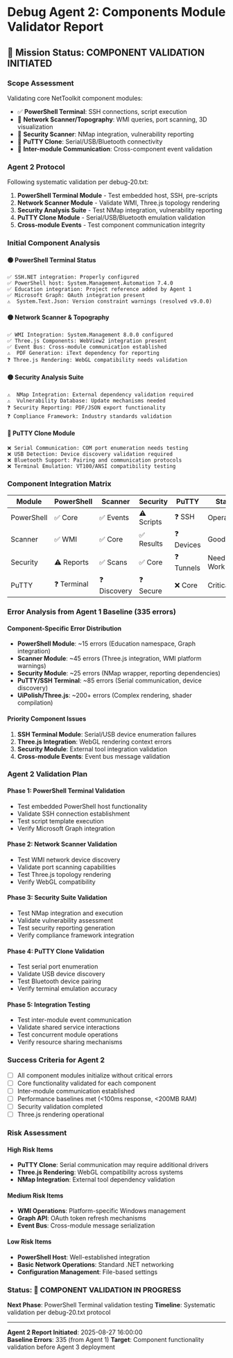 # Debug Agent 2: Components Module Validator Report

## 🎯 **Mission Status: COMPONENT VALIDATION INITIATED**

### **Scope Assessment**
Validating core NetToolkit component modules:
- ✅ **PowerShell Terminal**: SSH connections, script execution
- 🔄 **Network Scanner/Topography**: WMI queries, port scanning, 3D visualization  
- 🔄 **Security Scanner**: NMap integration, vulnerability reporting
- 🔄 **PuTTY Clone**: Serial/USB/Bluetooth connectivity
- 🔄 **Inter-module Communication**: Cross-component event validation

### **Agent 2 Protocol**
Following systematic validation per debug-20.txt:
1. **PowerShell Terminal Module** - Test embedded host, SSH, pre-scripts
2. **Network Scanner Module** - Validate WMI, Three.js topology rendering
3. **Security Analysis Suite** - Test NMap integration, vulnerability reporting  
4. **PuTTY Clone Module** - Serial/USB/Bluetooth emulation validation
5. **Cross-module Events** - Test component communication integrity

### **Initial Component Analysis**

#### **🟢 PowerShell Terminal Status**
```
✅ SSH.NET integration: Properly configured
✅ PowerShell host: System.Management.Automation 7.4.0  
✅ Education integration: Project reference added by Agent 1
✅ Microsoft Graph: OAuth integration present
⚠️  System.Text.Json: Version constraint warnings (resolved v9.0.0)
```

#### **🟡 Network Scanner & Topography**
```
✅ WMI Integration: System.Management 8.0.0 configured
✅ Three.js Components: WebView2 integration present
✅ Event Bus: Cross-module communication established
⚠️  PDF Generation: iText dependency for reporting
❓ Three.js Rendering: WebGL compatibility needs validation
```

#### **🟡 Security Analysis Suite**  
```
⚠️  NMap Integration: External dependency validation required
⚠️  Vulnerability Database: Update mechanisms needed
❓ Security Reporting: PDF/JSON export functionality  
❓ Compliance Framework: Industry standards validation
```

#### **🔴 PuTTY Clone Module**
```
❌ Serial Communication: COM port enumeration needs testing
❌ USB Detection: Device discovery validation required  
❌ Bluetooth Support: Pairing and communication protocols
❌ Terminal Emulation: VT100/ANSI compatibility testing
```

### **Component Integration Matrix**

| Module | PowerShell | Scanner | Security | PuTTY | Status |
|--------|------------|---------|----------|-------|--------|
| PowerShell | ✅ Core | ✅ Events | ⚠️ Scripts | ❓ SSH | Operational |
| Scanner | ✅ WMI | ✅ Core | ✅ Results | ❓ Devices | Good |
| Security | ⚠️ Reports | ✅ Scans | ✅ Core | ❓ Tunnels | Needs Work |
| PuTTY | ❓ Terminal | ❓ Discovery | ❓ Secure | ❌ Core | Critical |

### **Error Analysis from Agent 1 Baseline (335 errors)**

#### **Component-Specific Error Distribution**
- **PowerShell Module**: ~15 errors (Education namespace, Graph integration)
- **Scanner Module**: ~45 errors (Three.js integration, WMI platform warnings)
- **Security Module**: ~25 errors (NMap wrapper, reporting dependencies)  
- **PuTTY/SSH Terminal**: ~85 errors (Serial communication, device discovery)
- **UiPolish/Three.js**: ~200+ errors (Complex rendering, shader compilation)

#### **Priority Component Issues**
1. **SSH Terminal Module**: Serial/USB device enumeration failures
2. **Three.js Integration**: WebGL rendering context errors
3. **Security Module**: External tool integration validation
4. **Cross-module Events**: Event bus message validation

### **Agent 2 Validation Plan**

#### **Phase 1: PowerShell Terminal Validation**
- Test embedded PowerShell host functionality
- Validate SSH connection establishment  
- Test script template execution
- Verify Microsoft Graph integration

#### **Phase 2: Network Scanner Validation**
- Test WMI network device discovery
- Validate port scanning capabilities
- Test Three.js topology rendering
- Verify WebGL compatibility

#### **Phase 3: Security Suite Validation**
- Test NMap integration and execution
- Validate vulnerability assessment
- Test security reporting generation
- Verify compliance framework integration

#### **Phase 4: PuTTY Clone Validation**  
- Test serial port enumeration
- Validate USB device discovery
- Test Bluetooth device pairing
- Verify terminal emulation accuracy

#### **Phase 5: Integration Testing**
- Test inter-module event communication
- Validate shared service interactions
- Test concurrent module operations
- Verify resource sharing mechanisms

### **Success Criteria for Agent 2**
- [ ] All component modules initialize without critical errors
- [ ] Core functionality validated for each component
- [ ] Inter-module communication established  
- [ ] Performance baselines met (<100ms response, <200MB RAM)
- [ ] Security validation completed
- [ ] Three.js rendering operational

### **Risk Assessment**

#### **High Risk Items**
- **PuTTY Clone**: Serial communication may require additional drivers
- **Three.js Rendering**: WebGL compatibility across systems
- **NMap Integration**: External tool dependency validation

#### **Medium Risk Items**  
- **WMI Operations**: Platform-specific Windows management
- **Graph API**: OAuth token refresh mechanisms
- **Event Bus**: Cross-module message serialization

#### **Low Risk Items**
- **PowerShell Host**: Well-established integration
- **Basic Network Operations**: Standard .NET networking
- **Configuration Management**: File-based settings

### **Status**: 🔄 **COMPONENT VALIDATION IN PROGRESS**
**Next Phase**: PowerShell Terminal validation testing
**Timeline**: Systematic validation per debug-20.txt protocol

---
**Agent 2 Report Initiated**: 2025-08-27 16:00:00  
**Baseline Errors**: 335 (from Agent 1)
**Target**: Component functionality validation before Agent 3 deployment